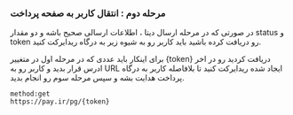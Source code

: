 ### مرحله دوم : انتقال کاربر به صفحه پرداخت

در صورتی که در مرحله ارسال دیتا ، اطلاعات ارسالی صحیح باشه و دو مقدار status و token رو دریافت کرده باشید باید کاربر رو به شیوه زیر به درگاه ریدایرکت کنید.

برای اینکار باید عددی که در مرحله اول در متغییر {token} دریافت کردید رو در اخر ادرس قرار بدید و کاربر رو به URL ایجاد شده ریدایرکت کنید تا بلافاصله کاربر به درگاه پرداخت هدایت بشه و سپس مرحله سوم رو انجام بدید.

```http request
method:get
https://pay.ir/pg/{token}
```
